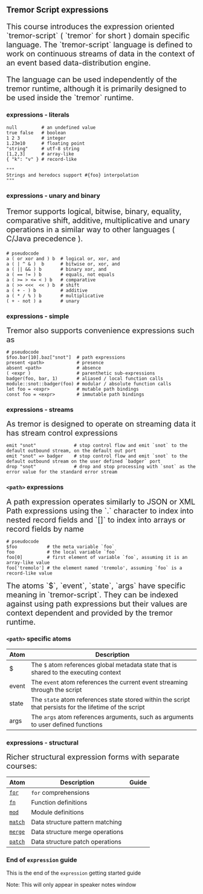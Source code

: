 ## Tremor Script expressions
<!-- .slide: data-background="#FF7733" -->

<p style='font-size: 20px'>
This course introduces the expression oriented `tremor-script` ( `tremor` for short )
domain specific language. The `tremor-script` language is defined to work on continuous
streams of data in the context of an event based data-distribution engine.
</p>

<p style='font-size: 20px'>
The language can be used independently of the tremor runtime, although it is primarily
designed to be used inside the `tremor` runtime.
</p>

>>>

### expressions - literals

```tremor
null         # an undefined value
true false   # boolean
1 2 3        # integer
1.23e10      # floating point
"string"     # utf-8 string
[1,2,3]      # array-like
{ "k": "v" } # record-like

"""
Strings and heredocs support #{foo} interpolation
"""
```

>>>

### expressions - unary and binary

<p style='font-size: 20px'>
Tremor supports logical, bitwise, binary, equality, comparative
shift, additive, multiplicative and unary operations in a similar
way to other languages ( C/Java precedence ).
</p>

```tremor
# pseudocode
a ( or xor and ) b  # logical or, xor, and
a ( | ^ & )  b      # bitwise or, xor, and
a ( || && ) b       # binary xor, and
a ( == != ) b       # equals, not equals
a ( >= > <= < ) b   # comparative
a ( >> <<<  << ) b  # shift
a ( + - ) b         # additive
a ( * / % ) b       # multiplicative
( + - not ) a       # unary
```

>>>

### expressions - simple

<div style='font-size: 20px'>
Tremor also supports convenience expressions such as
</div>

```tremor
# pseudocode
$foo.bar[10].baz["snot"]  # path expressions
present <path>            # presence
absent <path>             # absence
( <expr )                 # parenthetic sub-expressions
badger(foo, bar, 1)       # aliased / local function calls
module::snot::badger(foo) # modular / absolute function calls
let foo = <expr>          # mutable path bindings
const foo = <expr>        # immutable path bindings
```

>>>

### expressions - streams

<div style='font-size: 20px'>
As tremor is designed to operate on streaming data it has stream control expressions
</div>

```tremor
emit "snot"              # stop control flow and emit `snot` to the default outbound stream, on the default out port
emit "snot" => badger    # stop control flow and emit `snot` to the default outbound stream on the user defined `badger` port
drop "snot"              # drop and stop processing with `snot` as the error value for the standard error stream
```

>>>

### `<path>` expressions

<div style='font-size: 20px'>
A path expression operates similarly to JSON or XML Path expressions using the `.` character
to index into nested record fields and `[]` to index into arrays or record fields by name
</div>

```tremor
# pseudocode
$foo           # the meta variable `foo`
foo            # the local variable `foo`
foo[0]         # first element of variable `foo`, assuming it is an array-like value
foo['tremolo'] # the element named 'tremolo', assuming `foo` is a record-like value
```

<div style='font-size: 20px'>
The atoms `$`, `event`, `state`, `args` have specific meaning in `tremor-script`. They can be
indexed against using path expressions but their values are context dependent and provided by
the tremor runtime.
</div>

>>>

### `<path>` specific atoms

|Atom|Description|
|---|---|
|$|The `$` atom references global metadata state that is shared to the executing context|
|event|The `event` atom references the current event streaming through the script|
|state|The `state` atom references state stored within the script that persists for the lifetime of the script|
|args|The `args` atom references arguments, such as arguments to user defined functions|

>>>

### expressions - structural

<div style='font-size: 20px'>
Richer structural expression forms with separate courses:
</div>

|Atom|Description|Guide|
|---|---|---|
|[`for`](./for.html)|`for` comprehensions|
|[`fn`](./fn.html)|Function definitions|
|[`mod`](./mod.html)|Module definitions|
|[`match`](./match.html)|Data structure pattern matching|
|[`merge`](./merge.html)|Data structure merge operations|
|[`patch`](./patch.html)|Data structure patch operations|

>>>

### End of `expression` guide
<!-- .slide: data-background="#77FF33" -->

This is the end of the `expression` getting started guide

Note: This will only appear in speaker notes window


